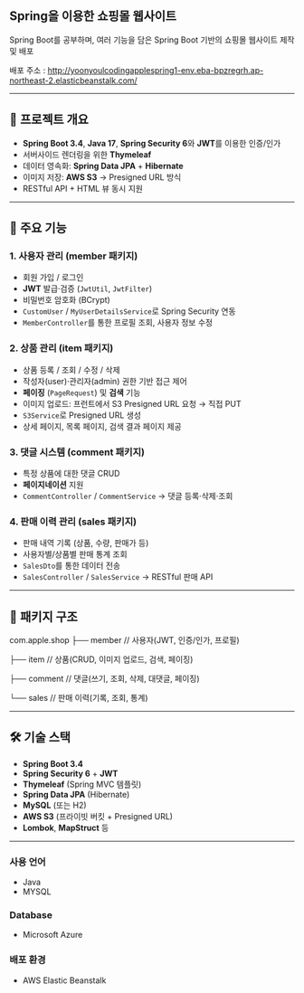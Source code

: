 ## Spring을 이용한 쇼핑몰 웹사이트
Spring Boot를 공부하며, 여러 기능을 담은 Spring Boot 기반의 쇼핑몰 웹사이트 제작 및 배포

배포 주소 : http://yoonyoulcodingapplespring1-env.eba-bpzregrh.ap-northeast-2.elasticbeanstalk.com/

---

## 🚀 프로젝트 개요

- **Spring Boot 3.4**, **Java 17**, **Spring Security 6**와 **JWT**를 이용한 인증/인가  
- 서버사이드 렌더링을 위한 **Thymeleaf**  
- 데이터 영속화: **Spring Data JPA** + **Hibernate**  
- 이미지 저장: **AWS S3** → Presigned URL 방식  
- RESTful API + HTML 뷰 동시 지원  

---

## 🌟 주요 기능

### 1. 사용자 관리 (member 패키지)
- 회원 가입 / 로그인  
- **JWT** 발급·검증 (`JwtUtil`, `JwtFilter`)  
- 비밀번호 암호화 (BCrypt)  
- `CustomUser` / `MyUserDetailsService`로 Spring Security 연동  
- `MemberController`를 통한 프로필 조회, 사용자 정보 수정  

### 2. 상품 관리 (item 패키지)
- 상품 등록 / 조회 / 수정 / 삭제  
- 작성자(user)·관리자(admin) 권한 기반 접근 제어  
- **페이징** (`PageRequest`) 및 **검색** 기능  
- 이미지 업로드: 프런트에서 S3 Presigned URL 요청 → 직접 PUT  
- `S3Service`로 Presigned URL 생성  
- 상세 페이지, 목록 페이지, 검색 결과 페이지 제공  

### 3. 댓글 시스템 (comment 패키지)
- 특정 상품에 대한 댓글 CRUD  
- **페이지네이션** 지원  
- `CommentController` / `CommentService` → 댓글 등록·삭제·조회  

### 4. 판매 이력 관리 (sales 패키지)
- 판매 내역 기록 (상품, 수량, 판매가 등)  
- 사용자별/상품별 판매 통계 조회  
- `SalesDto`를 통한 데이터 전송  
- `SalesController` / `SalesService` → RESTful 판매 API  

---

<!--
### 구현한 기능
- pagnation
- 검색 기능 (Full Text Index)
- 세션 로그인
- JWT 로그인
- 테스트 코드
-->

## 📂 패키지 구조
com.apple.shop
├── member // 사용자(JWT, 인증/인가, 프로필)

├── item // 상품(CRUD, 이미지 업로드, 검색, 페이징)

├── comment // 댓글(쓰기, 조회, 삭제, 대댓글, 페이징)

└── sales // 판매 이력(기록, 조회, 통계)

---

## 🛠 기술 스택

- **Spring Boot 3.4**  
- **Spring Security 6** + **JWT**  
- **Thymeleaf** (Spring MVC 템플릿)  
- **Spring Data JPA** (Hibernate)  
- **MySQL** (또는 H2)  
- **AWS S3** (프라이빗 버킷 + Presigned URL)  
- **Lombok**, **MapStruct** 등  

---

### 사용 언어
- Java
- MYSQL

### Database
- Microsoft Azure

### 배포 환경
- AWS Elastic Beanstalk
